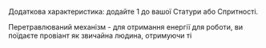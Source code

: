 Додаткова характеристика: додайте 1 до вашої Статури або Спритності.

Перетравлюваний механізм - для отримання енергії для роботи, ви поїдаєте провіант як звичайна людина, отримуючи ті 